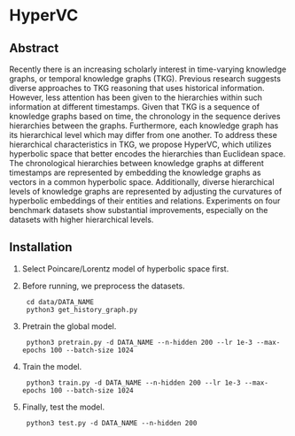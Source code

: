 # HyperVC

## Abstract

Recently there is an increasing scholarly interest in time-varying knowledge graphs, or temporal knowledge graphs (TKG). Previous research suggests diverse approaches to TKG reasoning that uses historical information. However, less attention has been given to the hierarchies within such information at different timestamps. Given that TKG is a sequence of knowledge graphs based on time, the chronology in the sequence derives hierarchies between the graphs. Furthermore, each knowledge graph has its hierarchical level which may differ from one another. To address these hierarchical characteristics in TKG, we propose HyperVC, which utilizes hyperbolic space that better encodes the hierarchies than Euclidean space. The chronological hierarchies between knowledge graphs at different timestamps are represented by embedding the knowledge graphs as vectors in a common hyperbolic space. Additionally, diverse hierarchical levels of knowledge graphs are represented by adjusting the curvatures of hyperbolic embeddings of their entities and relations. Experiments on four benchmark datasets show substantial improvements, especially on the datasets with higher hierarchical levels.



## Installation

1. Select Poincare/Lorentz model of hyperbolic space first.

2. Before running, we preprocess the datasets.

        cd data/DATA_NAME
        python3 get_history_graph.py


3. Pretrain the global model.

        python3 pretrain.py -d DATA_NAME --n-hidden 200 --lr 1e-3 --max-epochs 100 --batch-size 1024

4. Train the model.

        python3 train.py -d DATA_NAME --n-hidden 200 --lr 1e-3 --max-epochs 100 --batch-size 1024

5. Finally, test the model.

        python3 test.py -d DATA_NAME --n-hidden 200